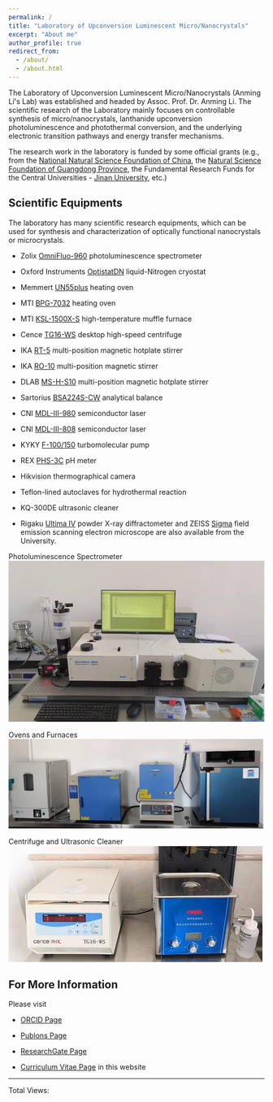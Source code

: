 ```yaml
---
permalink: /
title: "Laboratory of Upconversion Luminescent Micro/Nanocrystals"
excerpt: "About me"
author_profile: true
redirect_from: 
  - /about/
  - /about.html
---
```


The Laboratory of Upconversion Luminescent Micro/Nanocrystals (Anming Li's Lab) was established and headed by Assoc. Prof. Dr. Anming Li. The scientific research of the Laboratory mainly focuses on controllable synthesis of micro/nanocrystals, lanthanide upconversion photoluminescence and photothermal conversion, and the underlying electronic transition pathways and energy transfer mechanisms.

The research work in the laboratory is funded by some official grants (e.g., from the [National Natural Science Foundation of China](https://www.nsfc.gov.cn/english/site_1/index.html), the [Natural Science Foundation of Guangdong Province](http://gdstc.gd.gov.cn/), the Fundamental Research Funds for the Central Universities - [Jinan University](https://www.jnu.edu.cn/), etc.)

Scientific Equipments
------
The laboratory has many scientific research equipments, which can be used for synthesis and characterization of optically functional nanocrystals or microcrystals.

* Zolix [OmniFluo-960](https://www.zolix.com.cn/en/prodcon_370_373_770.html) photoluminescence spectrometer

* Oxford Instruments [OptistatDN](https://andor.oxinst.com/products/optical-cryostats-for-spectroscopy) liquid-Nitrogen cryostat

* Memmert [UN55plus](https://www.memmert.com/products/heating-drying-ovens/universal-oven/UN55plus/) heating oven

* MTI [BPG-7032](http://www.kjmti.com/product/16701.html) heating oven

* MTI [KSL-1500X-S](http://www.kjmti.com/product/16882.html) high-temperature muffle furnace

* Cence [TG16-WS](http://www.lxjxy.com/product/37.html) desktop high-speed centrifuge

* IKA [RT-5](https://www.ika.com/en/Products-Lab-Eq/Magnetic-Stirrers-Hot-Plate-Lab-Mixer-Stirrer-Blender-csp-188/RT-5-cpdt-3690600/) multi-position magnetic hotplate stirrer

* IKA [RO-10](https://www.ika.com/en/Products-Lab-Eq/Magnetic-Stirrers-Hot-Plate-Lab-Mixer-Stirrer-Blender-csp-188/RO-10-cpdt-3691000/) multi-position magnetic stirrer

* DLAB [MS-H-S10](http://www.dlabsci.com/english/cplb/HotPlate/Magnetic_Stirrer/2018/0120/229.html) multi-position magnetic hotplate stirrer

* Sartorius [BSA224S-CW](https://www.sartorius.com/en/products/weighing/laboratory-balances/analytical-lab-balance) analytical balance

* CNI [MDL-III-980](http://www.cnilaser.com/C-infrared_laser980.htm) semiconductor laser

* CNI [MDL-III-808](http://www.cnilaser.com/C-infrared_laser808.htm) semiconductor laser

* KYKY [F-100/150](http://www.kyky.com.cn/content/details97_834.html) turbomolecular pump

* REX [PHS-3C](http://www.lei-ci.com/product/329.html) pH meter

* Hikvision thermographical camera

* Teflon-lined autoclaves for hydrothermal reaction

* KQ-300DE ultrasonic cleaner

* Rigaku [Ultima IV](https://www.rigaku.com/products/xrd/ultima) powder X-ray diffractometer and ZEISS [Sigma](https://www.zeiss.com/microscopy/int/products/scanning-electron-microscopes/sigma.html) field emission scanning electron microscope are also available from the University. 

Photoluminescence Spectrometer
![Spectrometer](/images/spectrometer.jpg)

Ovens and Furnaces
![Ovens](/images/ovens.jpg)

Centrifuge and Ultrasonic Cleaner
![Centrifuge](/images/centrifugate.jpg)

For More Information
------
Please visit

* [ORCID Page](https://orcid.org/0000-0003-1344-3460)

* [Publons Page](https://publons.com/researcher/4671788/anming-li/)

* [ResearchGate Page](https://www.researchgate.net/profile/Anming-Li)

* [Curriculum Vitae Page](/cv/) in this website 


------
<!-- 不蒜子访问统计 -->

<p align = "right">
 
<span id="busuanzi_container_site_pv">Total Views:<span id="busuanzi_value_site_pv"></span>

